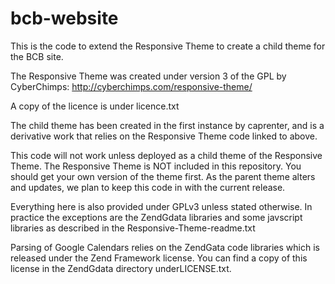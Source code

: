 bcb-website
===========

This is the code to extend the Responsive Theme to create a child theme
for the BCB site.

The Responsive Theme was created under version 3 of the GPL by 
CyberChimps:
http://cyberchimps.com/responsive-theme/

A copy of the licence is under licence.txt

The child theme has been created in the first instance by caprenter, 
and is a derivative work that relies on the Responsive Theme code linked
to above.

This code will not work unless deployed as a child theme of the 
Responsive Theme. The Responsive Theme is NOT included in this 
repository. You should get your own version of the theme first.
As the parent theme alters and updates, we plan to keep this code in
with the current release.

Everything here is also provided under GPLv3 unless stated otherwise. 
In practice the exceptions are the ZendGdata libraries and some 
javscript libraries as described in the Responsive-Theme-readme.txt

Parsing of Google Calendars relies on the ZendGata code libraries which 
is released under the Zend Framework license. You can find a copy of 
this license in the ZendGdata directory underLICENSE.txt.  
